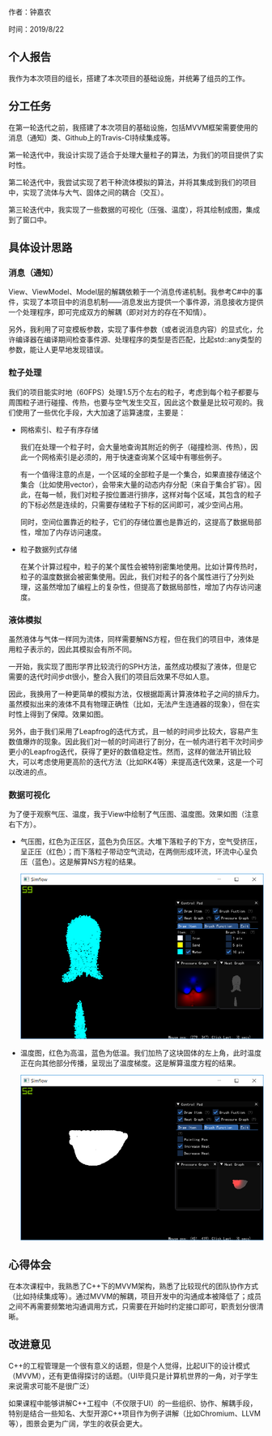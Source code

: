 作者：钟嘉农

时间：2019/8/22

## 个人报告

我作为本次项目的组长，搭建了本次项目的基础设施，并统筹了组员的工作。


## 分工任务

在第一轮迭代之前，我搭建了本次项目的基础设施，包括MVVM框架需要使用的消息（通知）类、Github上的Travis-CI持续集成等。

第一轮迭代中，我设计实现了适合于处理大量粒子的算法，为我们的项目提供了实时性。

第二轮迭代中，我尝试实现了若干种流体模拟的算法，并将其集成到我们的项目中，实现了流体与大气、固体之间的耦合（交互）。

第三轮迭代中，我实现了一些数据的可视化（压强、温度），将其绘制成图，集成到了窗口中。


## 具体设计思路

### 消息（通知）

View、ViewModel、Model层的解耦依赖于一个消息传递机制。我参考C#中的事件，实现了本项目中的消息机制——消息发出方提供一个事件源，消息接收方提供一个处理程序，即可完成双方的解耦（即对对方的存在不知情）。

另外，我利用了可变模板参数，实现了事件参数（或者说消息内容）的显式化，允许编译器在编译期间检查事件源、处理程序的类型是否匹配，比起std::any<T>类型的参数，能让人更早地发现错误。


### 粒子处理

我们的项目能实时地（60FPS）处理1.5万个左右的粒子，考虑到每个粒子都要与周围粒子进行碰撞、传热，也要与空气发生交互，因此这个数量是比较可观的。我们使用了一些优化手段，大大加速了运算速度，主要是：

- 网格索引、粒子有序存储
  
  我们在处理一个粒子时，会大量地查询其附近的例子（碰撞检测、传热），因此一个网格索引是必须的，用于快速查询某个区域中有哪些例子。
  
  有一个值得注意的点是，一个区域的全部粒子是一个集合，如果直接存储这个集合（比如使用vector），会带来大量的动态内存分配（来自于集合扩容）。因此，在每一帧，我们对粒子按位置进行排序，这样对每个区域，其包含的粒子的下标必然是连续的，只需要存储粒子下标的区间即可，减少空间占用。

  同时，空间位置靠近的粒子，它们的存储位置也是靠近的，这提高了数据局部性，增加了内存访问速度。


- 粒子数据列式存储

  在某个计算过程中，粒子的某个属性会被特别密集地使用。比如计算传热时，粒子的温度数据会被密集使用。因此，我们对粒子的各个属性进行了分列处理，这虽然增加了编程上的复杂性，但提高了数据局部性，增加了内存访问速度。


### 液体模拟

虽然液体与气体一样同为流体，同样需要解NS方程，但在我们的项目中，液体是用粒子表示的，因此其模拟会有所不同。

一开始，我实现了图形学界比较流行的SPH方法，虽然成功模拟了液体，但是它需要的迭代时间步dt很小，整合入我们的项目后效果不尽如人意。

因此，我换用了一种更简单的模拟方法，仅根据距离计算液体粒子之间的排斥力。虽然模拟出来的液体不具有物理正确性（比如，无法产生连通器的现象），但在实时性上得到了保障。效果如图。

另外，由于我们采用了Leapfrog的迭代方式，且一帧的时间步比较大，容易产生数值爆炸的现象。因此我们对一帧的时间进行了剖分，在一帧内进行若干次时间步更小的Leapfrog迭代，获得了更好的数值稳定性。然而，这样的做法开销比较大，可以考虑使用更高阶的迭代方法（比如RK4等）来提高迭代效果，这是一个可以改进的点。


### 数据可视化

为了便于观察气压、温度，我于View中绘制了气压图、温度图。效果如图（注意右下方）。

- 气压图，红色为正压区，蓝色为负压区。大堆下落粒子的下方，空气受挤压，呈正压（红色）；而下落粒子带动空气流动，在两侧形成环流，环流中心呈负压（蓝色）。这是解算NS方程的结果。
  
  <img src="../img/visualization1.png" width="500"/>

- 温度图，红色为高温，蓝色为低温。我们加热了这块固体的左上角，此时温度正在向其他部分传播，呈现出了温度梯度。这是解算温度方程的结果。

  <img src="../img/visualization2.png" width="500"/>


## 心得体会

在本次课程中，我熟悉了C++下的MVVM架构，熟悉了比较现代的团队协作方式（比如持续集成等）。通过MVVM的解耦，项目开发中的沟通成本被降低了；成员之间不再需要频繁地沟通调用方式，只需要在开始时约定接口即可，职责划分很清晰。


## 改进意见

C++的工程管理是一个很有意义的话题，但是个人觉得，比起UI下的设计模式（MVVM），还有更值得探讨的话题。（UI毕竟只是计算机世界的一角，对于学生来说需求可能不是很广泛）

如果课程中能够讲解C++工程中（不仅限于UI）的一些组织、协作、解耦手段，特别是结合一些知名、大型开源C++项目作为例子讲解（比如Chromium、LLVM等），图景会更为广阔，学生的收获会更大。
